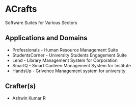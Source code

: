 # ACrafts 
Software Suites for Various Sectors

## Applications and Domains 
- Professionals - Human Resource Management Suite 
- StudentsCorner - University Students Engagement Suite
- Lend - Library Management System for Corporation 
- SmartQ - Smart Canteen Management System for Institute
- HandsUp - Grivence Management system for university 

## Crafter(s) 
- Ashwin Kumar R 




